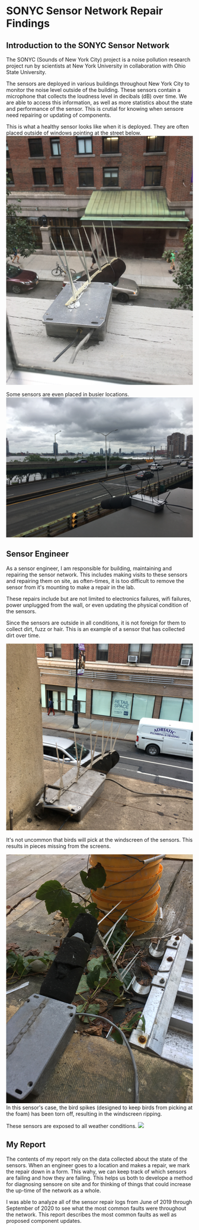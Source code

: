 # SONYC Sensor Network Repair Findings

## Introduction to the SONYC Sensor Network
The SONYC (Sounds of New York City) project is a noise pollution research project run by scientists at New York University in collaboration with Ohio State University.

The sensors are deployed in various buildings throughout New York City to monitor the noise level outside of the building. These sensors contain a microphone that collects the loudness level in decibals (dB) over time. We are  able to access this information, as well as more statistics about the state and performance of the sensor. This is crutial for knowing when sensore need repairing or updating of components.

This is what a healthy sensor looks like when it is deployed. They are often placed outside of windows pointing at the street below.
![This](sensor_images/clean_sensor.jpeg) 

Some sensors are even placed in busier locations.
![](sensor_images/37th.jpg)
 

## Sensor Engineer 
As a sensor engineer, I am responsible for building, maintaining and repairing the sensor network. This includes making visits to these sensors and repairing them on site, as often-times, it is too difficult to remove the sensor from it's mounting to make a repair in the lab. 

These repairs include but are not limited to electronics failures, wifi failures, power unplugged from the wall, or even updating the physical condition of the sensors. 

Since the sensors are outside in all conditions, it is not foreign for them to collect dirt, fuzz or hair. This is an example of a sensor that has collected dirt over time.

![](sensor_images/dirty_sensor.jpeg)

It's not uncommon that birds will pick at the windscreen of the sensors. This results in pieces missing from the screens. 

![](sensor_images/JuanCarlos.JPG)
In this sensor's case, the bird spikes (designed to keep birds from picking at the foam) has been torn off, resulting in the windscreen ripping.

These sensors are exposed to all weather conditions. ![](sensor_images/snowy_sensor.png) 

## My Report

The contents of my report rely on the data collected about the state of the sensors. When an engineer goes to a location and makes a repair, we mark the repair down in a form. This wahy, we can keep track of which sensors are failing and how they are failing. This helps us both to develope a method for diagnosing sensore on site and for thinking of things that could increase the up-time of the network as a whole. 

I was able to analyze all of the sensor repair logs from June of 2019 through September of 2020 to see what the most common faults were throughout the network. This report describes the most common faults as well as proposed component updates. 